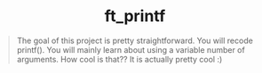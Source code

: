 <h1 align="center">ft_printf</h1>

<blockquote>The goal of this project is pretty straightforward. You will recode printf(). You will mainly learn about using a variable number of arguments. How cool is that?? It is actually pretty cool :)</blockquote>

